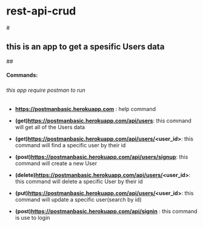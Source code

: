 # rest-api-crud

#<h2>this is an app to get a spesific Users data</h2>

##<h4>Commands: </h4>

### <h6> this app require postman to run </h6>

* __https://postmanbasic.herokuapp.com__ : help command

* __(get)https://postmanbasic.herokuapp.com/api/users__: this command will get all of the Users data

* __(get)https://postmanbasic.herokuapp.com/api/users/<user_id>__: this command will find a specific user by their id

* __(post)https://postmanbasic.herokuapp.com/api/users/signup__: this command will create a new User

* __(delete)https://postmanbasic.herokuapp.com/api/users/<user_id>__: this command will delete a specific User by their id

* __(put)https://postmanbasic.herokuapp.com/api/users/<user_id>__: this command will update a specific user(search by id)

* __(post)https://postmanbasic.herokuapp.com/api/signin__ : this command is use to login



